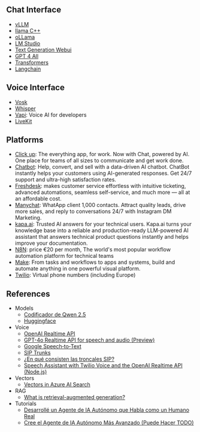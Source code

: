 
## Chat Interface   
- [vLLM](./doc/vllm.md)
- [llama C++](./doc/llama.cpp.md)
- [oLLama](./doc/oLLama.md)
- [LM Studio](./doc/lmstudio.md)
- [Text Generation Webui](./doc/text-generation-webui.md)
- [GPT 4 All](./doc/gpt4all.md)
- [Transformers](./doc/transformers.md)
- [Langchain](./doc/langchain.md)

## Voice Interface   
- [Vosk](./doc/vosk.md)
- [Whisper](./doc/whisper.cpp.md)
- [Vapi](https://vapi.ai/): Voice AI for developers
- [LiveKit](https://livekit.io/)

## Platforms 
- [Click up](https://clickup.com/lp?utm_source=youtube&utm_medium=cpc&utm_campaign=yt_cpc_ar_nnc_pro_trial_all-devices_troas_lp_x_all-departments_x_all-custom-combinations&utm_content=am_cs-combo_rva_all-industries_all-features_all-use-cases_custom-combination-epd&utm_creative=714766731773_AD-3551-employee-influencer-edits-VA3_rva_30-60s_prod_trytoday&gclid=Cj0KCQiAgdC6BhCgARIsAPWNWH0Vz1vbm7sPRrDBp3pPCIUxm1fXlPernCnRhq4WKBQ1aSSQ5DcLFkIaAt44EALw_wcB): The everything app, for work. Now with Chat, powered by AI. One place for teams of all sizes to communicate and get work done. 
- [Chatbot](https://www.chatbot.com/): Help, convert, and sell with a data-driven AI chatbot. ChatBot instantly helps your customers using AI-generated responses. Get 24/7 support and ultra-high satisfaction rates.
- [Freshdesk](https://www.freshworks.com/freshdesk/lp/freshdesk-brand-2/?tactic_id=3387638&utm_source=google-adwords&utm_medium=FD-Search-Brand-Shift-EU-FSE-Spain&utm_campaign=FD-Search-Brand-Shift-EU-FSE-Spain&utm_term=freshdesk&device=c&matchtype=e&network=g&gclid=Cj0KCQiA0--6BhCBARIsADYqyL-N5cXlBaPuMnWfci02Bo49Lrz6q9LlseZduYzf15ujMRrArzJhIVYaAmRHEALw_wcB&audience=kwd-30002131023&ad_id=719956445166&gad_source=1): makes customer service effortless with intuitive ticketing, advanced automations, seamless self-service, and much more — all at an affordable cost.
- [Manychat](https://manychat.com/pricing): WhatApp client 1,000 contacts. Attract quality leads, drive more sales, and reply to conversations 24/7 with Instagram DM Marketing.
- [kapa.ai](https://www.kapa.ai/): Trusted AI answers for your technical users. Kapa.ai turns your knowledge base into a reliable and production-ready LLM-powered AI assistant that answers technical product questions instantly and helps improve your documentation. 
- [N8N](https://n8n.io/pricing/): price €20 per month, The world's most popular workflow automation platform for technical teams
- [Make](https://www.make.com/en): From tasks and workflows to apps and systems, build and automate anything in one powerful visual platform.
- [Twilio](https://www.twilio.com/en-us): Virtual phone numbers (including Europe)

## References
- Models 
    - [Codificador de Qwen 2.5](https://www.datacamp.com/es/tutorial/qwen-coder-2-5?dc_referrer=https%3A%2F%2Fwww.google.com%2F)
    - [Huggingface](https://huggingface.co/models?sort=modified&search=ggml)
- Voice
    - [OpenAI Realtime API](https://platform.openai.com/docs/guides/realtime/overview?text-generation-quickstart-example=audio)
    - [GPT-4o Realtime API for speech and audio (Preview)](https://learn.microsoft.com/en-us/azure/ai-services/openai/realtime-audio-quickstart?pivots=ai-foundry-portal&tabs=keyless%2Cwindows)
    - [Google Speech‑to‑Text](https://cloud.google.com/speech-to-text/docs?hl=es-419)
    - [SIP Trunks](https://voz.com/trunk-sip-landing-desktop/?utm_source=google&utm_medium=cpc&utm_campaign=16810016847&utm_content=1005424&utm_term=sip%20trunk%20espa%C3%B1a&utm_device=c&gad_source=1&gclid=CjwKCAiAtNK8BhBBEiwA8wVt92wmvKJRNT9DpvQQihnaYTcvRthKgJO5pRFoCuvWbUhpEUr5w6fU_hoCszkQAvD_BwE)
    - [¿En qué consisten las troncales SIP?](https://aws.amazon.com/es/what-is/sip-trunking/)
    - [Speech Assistant with Twilio Voice and the OpenAI Realtime API (Node.js)](https://github.com/twilio-samples/speech-assistant-openai-realtime-api-node)
- Vectors 
    - [Vectors in Azure AI Search](https://learn.microsoft.com/en-us/azure/search/vector-search-overview)
- RAG
    - [What is retrieval-augmented generation?](https://research.ibm.com/blog/retrieval-augmented-generation-RAG)
- Tutorials
    - [Desarrollé un Agente de IA Autónomo que Habla como un Humano Real](https://www.youtube.com/watch?v=pzLaFYkSudU)
    - [Cree el Agente de IA Autónomo Más Avanzado (Puede Hacer TODO)](https://www.youtube.com/watch?v=4mpef_cuymY)